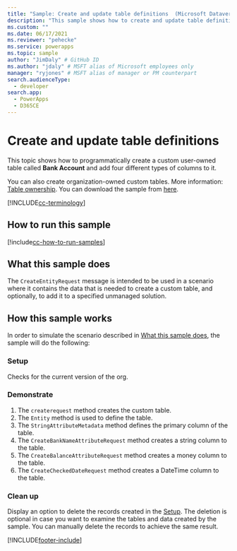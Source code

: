```yaml
---
title: "Sample: Create and update table definitions  (Microsoft Dataverse) | Microsoft Docs" # Intent and product brand in a unique string of 43-59 chars including spaces
description: "This sample shows how to create and update table definitions." # 115-145 characters including spaces. This abstract displays in the search result.
ms.custom: ""
ms.date: 06/17/2021
ms.reviewer: "pehecke"
ms.service: powerapps
ms.topic: sample
author: "JimDaly" # GitHub ID
ms.author: "jdaly" # MSFT alias of Microsoft employees only
manager: "ryjones" # MSFT alias of manager or PM counterpart
search.audienceType: 
  - developer
search.app: 
  - PowerApps
  - D365CE
---
```


# Create and update table definitions



This topic shows how to programmatically create a custom user-owned table called **Bank Account** and add four different types of columns to it.

You can also create organization-owned custom tables. More information: [Table ownership](/dynamics365/customerengagement/on-premises/developer/introduction-entities#entity-ownership). You can download the sample from [here](https://github.com/microsoft/PowerApps-Samples/tree/master/cds/orgsvc/C%23/CreateUpdateEntityMetadata).

[!INCLUDE[cc-terminology](../../includes/cc-terminology.md)]

## How to run this sample

[!include[cc-how-to-run-samples](../../includes/cc-how-to-run-samples.md)]

## What this sample does

The `CreateEntityRequest` message is intended to be used in a scenario where it contains  the data that is needed to create a custom table, and optionally, to add it to a specified unmanaged solution.

## How this sample works

In order to simulate the scenario described in [What this sample does](#what-this-sample-does), the sample will do the following:

### Setup

Checks for the current version of the org.

### Demonstrate

1. The `createrequest` method creates the custom table. 
2. The `Entity` method is used to define the table.
3. The `StringAttributeMetadata` method defines the primary column of the table.
4. The `CreateBankNameAttributeRequest` method creates a string column to the table.
5. The `CreateBalanceAttributeRequest` method creates a money column to the table.
6. The `CreateCheckedDateRequest` method creates a DateTime column to the table.

### Clean up

Display an option to delete the records created in the [Setup](#setup). The deletion is optional in case you want to examine the tables and data created by the sample. You can manually delete the records to achieve the same result.


[!INCLUDE[footer-include](../../../../includes/footer-banner.md)]
